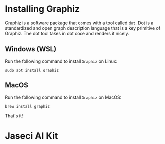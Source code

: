 # Installing Graphiz

Graphiz is a software package that comes with a tool called `dot`. Dot is a standardized and open graph description language that is a key primitive of Graphiz. The dot tool takes in dot code and renders it nicely.

## Windows (WSL)

Run the following command to install `Graphiz` on Linux:

`sudo apt install graphiz`

## MacOS

Run the following command to install `Graphiz` on MacOS:

`brew install graphiz`

That's it!

# Jaseci AI Kit
